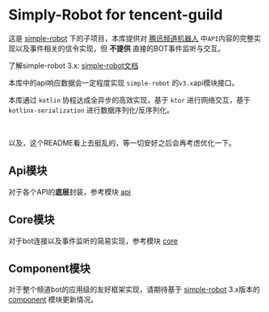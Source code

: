 # Simply-Robot for tencent-guild


这是 [simple-robot](https://github.com/ForteScarlet/simpler-robot) 下的子项目，本库提供对 [腾讯频道机器人](https://bot.q.qq.com/wiki/develop/api/) 中`API`内容的完整实现以及事件相关的信令实现，但 **不提供** 直接的BOT事件监听与交互。

了解simple-robot 3.x: [simple-robot文档](https://www.yuque.com/simpler-robot/simpler-robot-doc/mudleb)

本库中的api响应数据会一定程度实现 `simple-robot` 的`v3.x`api模块接口。


本库通过 `kotlin` 协程达成全异步的高效实现，基于 `ktor` 进行网络交互，基于 `kotlinx-serialization` 进行数据序列化/反序列化。


<br>

以及，这个README看上去挺乱的，等一切安好之后会再考虑优化一下。

## Api模块
对于各个API的**底层**封装，参考模块 [api](api)

## Core模块
对于bot连接以及事件监听的简易实现，参考模块 [core](core)

## Component模块
对于整个频道bot的应用级的友好框架实现，请期待基于 [simple-robot](https://github.com/ForteScarlet/simpler-robot) 3.x版本的 [component](component) 模块更新情况。
